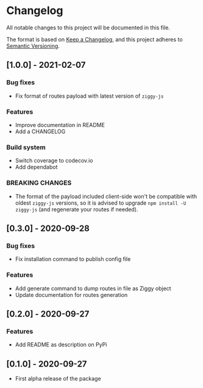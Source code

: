 # Changelog

All notable changes to this project will be documented in this file.

The format is based on [Keep a Changelog](https://keepachangelog.com/en/1.0.0/),
and this project adheres to [Semantic Versioning](https://semver.org/spec/v2.0.0.html).

## [1.0.0] - 2021-02-07

### Bug fixes

- Fix format of routes payload with latest version of `ziggy-js`

### Features

- Improve documentation in README
- Add a CHANGELOG

### Build system

- Switch coverage to codecov.io
- Add dependabot

### BREAKING CHANGES

- The format of the payload included client-side won't be compatible with oldest `ziggy-js` versions,
  so it is advised to upgrade `npm install -U ziggy-js` (and regenerate your routes if needed).

## [0.3.0] - 2020-09-28

### Bug fixes

- Fix installation command to publish config file

### Features

- Add generate command to dump routes in file as Ziggy object
- Update documentation for routes generation

## [0.2.0] - 2020-09-27

### Features

- Add README as description on PyPi

## [0.1.0] - 2020-09-27

- First alpha release of the package
